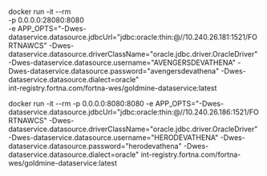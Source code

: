 docker run -it --rm \
-p 0.0.0.0:28080:8080 \
-e APP_OPTS="-Dwes-dataservice.datasource.jdbcUrl="jdbc:oracle:thin:@//10.240.26.181:1521/FORTNAWCS" -Dwes-dataservice.datasource.driverClassName="oracle.jdbc.driver.OracleDriver" -Dwes-dataservice.datasource.username="AVENGERSDEVATHENA" -Dwes-dataservice.datasource.password="avengersdevathena" -Dwes-dataservice.datasource.dialect=oracle" \
 int-registry.fortna.com/fortna-wes/goldmine-dataservice:latest





docker run -it --rm -p 0.0.0.0:8080:8080 -e APP_OPTS="-Dwes-dataservice.datasource.jdbcUrl="jdbc:oracle:thin:@//10.240.26.186:1521/FORTNAWCS" -Dwes-dataservice.datasource.driverClassName="oracle.jdbc.driver.OracleDriver" -Dwes-dataservice.datasource.username="HERODEVATHENA" -Dwes-dataservice.datasource.password="herodevathena" -Dwes-dataservice.datasource.dialect=oracle"  int-registry.fortna.com/fortna-wes/goldmine-dataservice:latest